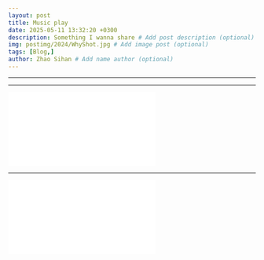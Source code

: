 ```yaml
---
layout: post
title: Music play
date: 2025-05-11 13:32:20 +0300
description: Something I wanna share # Add post description (optional)
img: postimg/2024/WhyShot.jpg # Add image post (optional)
tags: [Blog,]
author: Zhao Sihan # Add name author (optional)
---
```


***
***


<p class="video"><iframe src="//player.bilibili.com/player.html?isOutside=true&aid=926239300&bvid=BV1vT4y177di&cid=209145547&p=1&high_quality=1&danmaku=0" scrolling="no" border="0" frameborder="no" framespacing="0" allowfullscreen="false" sandbox="allow-top-navigation allow-same-origin allow-forms allow-scripts"></iframe></p>


***



<p class="video"><iframe src="//player.bilibili.com/player.html?isOutside=true&aid=230474360&bvid=BV1Ph411A7UH&cid=1183300889&p=1&high_quality=1&danmaku=0" scrolling="no" border="0" frameborder="no" framespacing="0" allowfullscreen="false" sandbox="allow-top-navigation allow-same-origin allow-forms allow-scripts"></iframe></p>